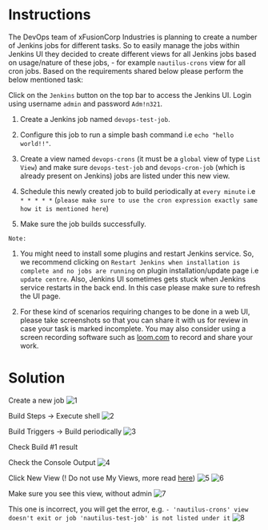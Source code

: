 # Instructions

The DevOps team of xFusionCorp Industries is planning to create a number of Jenkins jobs for different tasks. So to easily manage the jobs within Jenkins UI they decided to create different views for all Jenkins jobs based on usage/nature of these jobs, - for example `nautilus-crons` view for all cron jobs. Based on the requirements shared below please perform the below mentioned task:

Click on the `Jenkins` button on the top bar to access the Jenkins UI. Login using username `admin` and password `Adm!n321`.

1. Create a Jenkins job named `devops-test-job`.

2. Configure this job to run a simple bash command i.e `echo "hello world!!"`.

3. Create a view named `devops-crons` (it must be a `global` view of type `List View`) and make sure `devops-test-job` and  `devops-cron-job` (which is already present on Jenkins) jobs are listed under this new view.

4. Schedule this newly created job to build periodically at `every minute` i.e `* * * * *` (`please make sure to use the cron expression exactly same how it is mentioned here`)

5. Make sure the job builds successfully.

`Note:`

1. You might need to install some plugins and restart Jenkins service. So, we recommend clicking on `Restart Jenkins when installation is complete and no jobs are running` on plugin installation/update page i.e `update centre`. Also, Jenkins UI sometimes gets stuck when Jenkins service restarts in the back end. In this case please make sure to refresh the UI page.

2. For these kind of scenarios requiring changes to be done in a web UI, please take screenshots so that you can share it with us for review in case your task is marked incomplete. You may also consider using a screen recording software such as [loom.com](http://loom.com/) to record and share your work.

# Solution

Create a new job
![1](https://github.com/user-attachments/assets/9278c6b5-56f5-4ff0-85cb-c04c796f3de0)

Build Steps → Execute shell
![2](https://github.com/user-attachments/assets/daab295c-99e2-4802-b4e3-e265be32282f)

Build Triggers → Build periodically
![3](https://github.com/user-attachments/assets/db50d8f5-efef-4fe2-a446-adfb967842f3)

Check Build #1 result

Check the Console Output
![4](https://github.com/user-attachments/assets/edb0e81d-17ed-4b25-8c36-20707edcde46)

Click New View (! Do not use My Views, more read [here](https://kodekloud.com/community/t/jenkins-views-error-in-validation/352413/10))
![5](https://github.com/user-attachments/assets/e4448e2e-1b84-4d65-881d-51b5bccef69e)
![6](https://github.com/user-attachments/assets/909b0945-d46b-4200-8263-b18eea75319d)

Make sure you see this view, without admin
![7](https://github.com/user-attachments/assets/55ea96a9-562e-4aa9-be1d-0214f9b330a6)

This one is incorrect, you will get the error, e.g.  `- 'nautilus-crons' view doesn't exit or job 'nautilus-test-job' is not listed under it`
![8](https://github.com/user-attachments/assets/d78c7ddc-755c-4984-a61f-bf9b0373c659)
